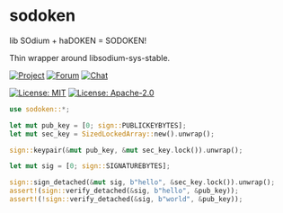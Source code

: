 # sodoken

<!-- cargo-rdme start -->

lib SOdium + haDOKEN = SODOKEN!

Thin wrapper around libsodium-sys-stable.

[![Project](https://img.shields.io/badge/project-holochain-blue.svg?style=flat-square)](http://holochain.org/)
[![Forum](https://img.shields.io/badge/chat-forum%2eholochain%2enet-blue.svg?style=flat-square)](https://forum.holochain.org)
[![Chat](https://img.shields.io/badge/chat-chat%2eholochain%2enet-blue.svg?style=flat-square)](https://chat.holochain.org)

[![License: MIT](https://img.shields.io/badge/License-MIT-blue.svg)](https://opensource.org/licenses/MIT)
[![License: Apache-2.0](https://img.shields.io/badge/License-Apache%202.0-blue.svg)](https://www.apache.org/licenses/LICENSE-2.0)

```rust
use sodoken::*;

let mut pub_key = [0; sign::PUBLICKEYBYTES];
let mut sec_key = SizedLockedArray::new().unwrap();

sign::keypair(&mut pub_key, &mut sec_key.lock()).unwrap();

let mut sig = [0; sign::SIGNATUREBYTES];

sign::sign_detached(&mut sig, b"hello", &sec_key.lock()).unwrap();
assert!(sign::verify_detached(&sig, b"hello", &pub_key));
assert!(!sign::verify_detached(&sig, b"world", &pub_key));
```

<!-- cargo-rdme end -->
